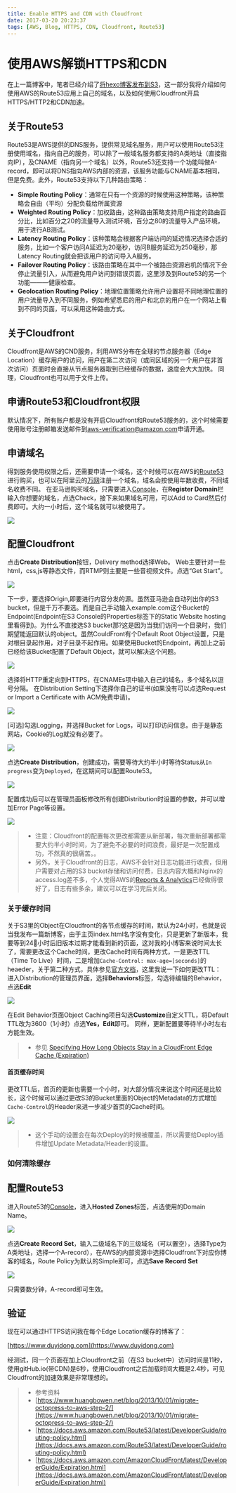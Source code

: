 ```yaml
---
title: Enable HTTPS and CDN with Cloudfront
date: 2017-03-20 20:23:37
tags: [AWS, Blog, HTTPS, CDN, Cloudfront, Route53]
---
```


# 使用AWS解锁HTTPS和CDN

在上一篇博客中，笔者已经介绍了[将hexo博客发布到S3](https://www.duyidong.com/2017/03/07/Deploy-Hexo-to-S3/)，这一部分我将介绍如何使用AWS的Route53应用上自己的域名，以及如何使用Cloudfront开启HTTPS/HTTP2和CDN加速。

## 关于Route53

Route53是AWS提供的DNS服务，提供常见域名服务，用户可以使用Route53注册使用域名，指向自己的服务，可以除了一般域名服务都支持的A类地址（直接指向IP），及CNAME（指向另一个域名）以外，Route53还支持一个功能叫做A-record，即可以将DNS指向AWS内部的资源，该服务功能与CNAME基本相同，但是免费。此外，Route53支持以下几种路由策略：

 - **Simple Routing Policy**：通常在只有一个资源的时候使用这种策略，该种策略会自由（平均）分配负载给所属资源
 - **Weighted Routing Policy**：加权路由，这种路由策略支持用户指定的路由百分比，比如百分之20的流量导入测试环境，百分之80的流量导入产品环境，用于进行AB测试。
 - **Latency Routing Policy**：该种策略会根据客户端访问的延迟情况选择合适的服务，比如一个客户访问A延迟为20毫秒，访问B服务延迟为250毫秒，那Latency Routing就会把该用户的访问导入A服务。
 - **Failover Routing Policy**：该路由策略在其中一个被路由资源宕机的情况下会停止流量引入，从而避免用户访问到错误页面，这里涉及到Route53的另一个功能———健康检查。
 - **Geolocation Routing Policy**：地理位置策略允许用户设置将不同地理位置的用户流量导入到不同服务，例如希望悉尼的用户和北京的用户在一个网站上看到不同的页面，可以采用这种路由方式。

## 关于Cloudfront

Cloudfront是AWS的CND服务，利用AWS分布在全球的节点服务器（Edge Location）缓存用户的访问，用户在第二次访问（或同区域的另一个用户在非首次访问）页面时会直接从节点服务器取到已经缓存的数据，速度会大大加快。
同理，Cloudfront也可以用于文件上传。

## 申请Route53和Cloudfront权限

默认情况下，所有账户都是没有开启Cloudfront和Route53服务的，这个时候需要使用账号注册邮箱发送邮件到[aws-verification@amazon.com](aws-verification@amazon.com)申请开通。

## 申请域名

得到服务使用权限之后，还需要申请一个域名，这个时候可以在AWS的[Route53](https://console.aws.amazon.com/cloudfront/route53)进行购买，也可以在阿里云的[万网](https://wanwang.aliyun.com/domain/)注册一个域名，域名会按使用年数收费，不同域名收费不同。
在亚马逊购买域名，只需要进入[Console](https://console.aws.amazon.com/route53/home)，在**Register Domain**栏输入你想要的域名，点选Check，接下来如果域名可用，可以Add to Card然后付费即可。大约一小时后，这个域名就可以被使用了。

![](/images/Route53_Register_Domain.png)

## 配置Cloudfront

点击**Create Distribution**按钮，Delivery method选择Web。 Web主要针对一些html，css,js等静态文件，而RTMP则主要是一些音视频文件。点选“Get Start”。

![](/images/Clouldfront_Configure_Select_Delivery_Method.png)

下一步，要选择Origin,即要进行内容分发的源。虽然亚马逊会自动列出你的S3 bucket，但是千万不要选。而是自己手动输入example.com这个Bucket的Endpoint(Endpoint在S3 Console的Properties标签下的Static Website hosting里看得到)。为什么不直接选S3 bucket那?这是因为当我们访问一个目录时，我们期望能返回默认的object。虽然CouldFront有个Default Root Object设置，只是对根目录起作用，对子目录不起作用。如果使用Bucket的Endpoint，再加上之前已经给该Bucket配置了Default Object，就可以解决这个问题。

![](/images/Clouldfront_Configure_Origin_Domain_Name.png)

选择将HTTP重定向到HTTPS，在CNAMEs项中输入自己的域名，多个域名以逗号分隔。
在Distribution Setting下选择你自己的证书(如果没有可以点选Request or Import a Certificate with ACM免费申请)。

![](/images/Clouldfront_Configure_Distribution_Setting.png)

[可选]勾选Logging，并选择Bucket for Logs，可以打印访问信息。由于是静态网站，Cookie的Log就没有必要了。

![](/images/Clouldfront_Configure_Logging.png)

点选**Create Distribution**，创建成功，需要等待大约半小时等待Status从```In progress```变为```Deployed```，在这期间可以配置Route53。

![](/images/Clouldfront_Configure_Success.png)

配置成功后可以在管理员面板修改所有创建Distribution时设置的参数，并可以增加Error Page等设置。

![](/images/Clouldfront_Configure_Admin.png)

> * 注意：Cloudfront的配置每次更改都需要从新部署，每次重新部署都需要大约半小时时间，为了避免不必要的时间浪费，最好是一次配置成功，不然真的很痛苦。。
> * 另外，关于Cloudfront的日志，AWS不会针对日志功能进行收费，但用户需要对占用的S3 bucket存储和访问付费，日志内容大概和Nginx的access.log差不多，个人觉得AWS的[Reports & Analytics](https://console.aws.amazon.com/cloudfront/home#cache_stat_reports)已经做得很好了，日志有些多余，建议可以在学习完后关闭。

### 关于缓存时间

关于S3里的Object在Cloudfront的各节点缓存的时间，默认为24小时，也就是说当我发布一篇新博客，由于主页index.html名字没有变化，只是更新了新版本，我要等到24小时后旧版本过期才能看到新的页面，这对我的小博客来说时间太长了，需要更改这个Cache时间，更改Cache时间有两种方式，一是更改TTL（Time To Live）时间，二是增加```Cache-Control: max-age=[seconds]```的heaeder，关于第二种方式，具体参见[官方文档](https://docs.aws.amazon.com/AmazonCloudFront/latest/DeveloperGuide/Expiration.html#expiration-individual-objects)，这里我说一下如何更改TTL：
进入Distribution的管理员界面，选择**Behaviors**标签，勾选待编辑的Behavior，点选**Edit**

![](/images/Cloudfront_Distributions_Behaviors.png)

在Edit Behavior页面Object Caching项目勾选**Customize**自定义TTL，将Default TTL改为3600（1小时）点选**Yes，Edit**即可。
同样，更新配置要等待半小时左右方能生效。

> * 参见 [Specifying How Long Objects Stay in a CloudFront Edge Cache (Expiration)](https://docs.aws.amazon.com/AmazonCloudFront/latest/DeveloperGuide/Expiration.html)

#### 首页缓存时间

更改TTL后，首页的更新也需要一个小时，对大部分情况来说这个时间还是比较长，这个时候可以通过更改S3的Bucket里面的Object的Metadata的方式增加```Cache-Control```的Header来进一步减少首页的Cache时间。

![](/images/Cloudfront_S3_Metadata.png)

> * 这个手动的设置会在每次Deploy的时候被覆盖，所以需要给Deploy插件增加Update Metadata/Header的设置。

### 如何清除缓存

## 配置Route53

进入Route53的[Console](https://console.aws.amazon.com/route53/home)，进入**Hosted Zones**标签，点选使用的Domain Name。

![](/images/Route53_Host_Zones.png)

点选**Create Record Set**，输入二级域名下的三级域名（可以置空），选择Type为A类地址，选择一个A-record），在AWS的内部资源中选择Cloudfront下对应你博客的域名，Route Policy为默认的Simple即可，点选**Save Record Set**

![](/images/Route53_Create_Record_Set.png)

只需要数分钟，A-record即可生效。

## 验证

现在可以通过HTTPS访问我在每个Edge Location缓存的博客了：

[https://www.duyidong.com](https://www.duyidong.com)

经测试，同一个页面在加上Cloudfront之前（在S3 bucket中）访问时间是11秒，使用gitHub.io(带CDN)是6秒，使用Cloudfront之后加载时间大概是2.4秒，可见Cloudfront的加速效果是非常理想的。


> * 参考资料
> * [https://www.huangbowen.net/blog/2013/10/01/migrate-octopress-to-aws-step-2/](https://www.huangbowen.net/blog/2013/10/01/migrate-octopress-to-aws-step-2/)
> * [https://docs.aws.amazon.com/Route53/latest/DeveloperGuide/routing-policy.html](https://docs.aws.amazon.com/Route53/latest/DeveloperGuide/routing-policy.html)
> * [https://docs.aws.amazon.com/AmazonCloudFront/latest/DeveloperGuide/Expiration.html](https://docs.aws.amazon.com/AmazonCloudFront/latest/DeveloperGuide/Expiration.html)
